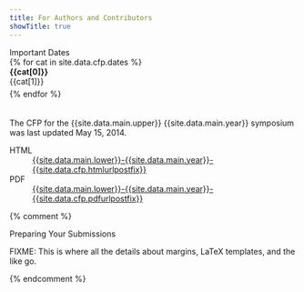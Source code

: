 ```yaml
---
title: For Authors and Contributors
showTitle: true
---
```


<div class="col-sm-12" id="featured">
    <div class="page-header text-muted">
        Important Dates
    </div>
</div>

<div class="row"  style="padding-bottom: 20px;">
{% for cat in site.data.cfp.dates %}
<div class="row" style="padding-bottom: 5px;">
    <div class="col-sm-5 col-sm-offset-1">
        <b>{{cat[0]}}</b>
    </div>
    <div class="col-sm-6 ">
        {{cat[1]}}
    </div>
</div>
{% endfor %}
</div>

<div class="row">
    <div class="col-sm-10">
        <p>The CFP for the {{site.data.main.upper}} {{site.data.main.year}} symposium was last updated May 15, 2014.</p>
        <dl class="dl-horizontal">
            <dt> HTML </dt>
            <dd> 
                <a href="{{site.data.main.lower}}-{{site.data.main.year}}-{{site.data.cfp.htmlurlpostfix}}">
                    {{site.data.main.lower}}-{{site.data.main.year}}-{{site.data.cfp.htmlurlpostfix}}
                </a> </dd>
            <dt> PDF </dt>
            <dd> 
                <a href="{{site.data.main.lower}}-{{site.data.main.year}}-{{site.data.cfp.pdfurlpostfix}}"> 
                    {{site.data.main.lower}}-{{site.data.main.year}}-{{site.data.cfp.pdfurlpostfix}}
                </a>
                </dd>
        </dl>
    
</div></div>

{% comment %}
<div class="col-sm-12" id="featured">
    <div class="page-header text-muted">
        Preparing Your Submissions
    </div>
</div>

FIXME: This is where all the details about margins, LaTeX templates, and the like go.

{% endcomment %}